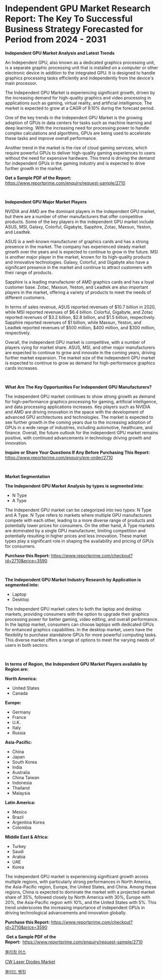 <p><h1>Independent GPU Market Research Report: The Key To Successful Business Strategy Forecasted for Period from 2024 - 2031</h1></p><p><strong>Independent GPU Market Analysis and Latest Trends</strong></p>
<p><p>An Independent GPU, also known as a dedicated graphics processing unit, is a separate graphic processing unit that is installed on a computer or other electronic device in addition to the integrated GPU. It is designed to handle graphics processing tasks efficiently and independently from the device's main processor.</p><p>The Independent GPU Market is experiencing significant growth, driven by the increasing demand for high-quality graphics and video processing in applications such as gaming, virtual reality, and artificial intelligence. The market is expected to grow at a CAGR of 9.10% during the forecast period.</p><p>One of the key trends in the Independent GPU Market is the growing adoption of GPUs in data centers for tasks such as machine learning and deep learning. With the increasing need for processing power to handle complex calculations and algorithms, GPUs are being used to accelerate these tasks and improve overall performance.</p><p>Another trend in the market is the rise of cloud gaming services, which require powerful GPUs to deliver high-quality gaming experiences to users without the need for expensive hardware. This trend is driving the demand for independent GPUs in the gaming industry and is expected to drive further growth in the market.</p></p>
<p><strong>Get a Sample PDF of the Report:&nbsp;</strong> <a href="https://www.reportprime.com/enquiry/request-sample/2710">https://www.reportprime.com/enquiry/request-sample/2710</a></p>
<p>&nbsp;</p>
<p><strong>Independent GPU Major Market Players</strong></p>
<p><p>NVIDIA and AMD are the dominant players in the independent GPU market, but there are a number of other manufacturers that offer competitive products. Some of the key players in the independent GPU market include ASUS, MSI, Galaxy, Colorful, Gigabyte, Sapphire, Zotac, Maxsun, Yeston, and Leadtek.</p><p>ASUS is a well-known manufacturer of graphics cards and has a strong presence in the market. The company has experienced steady market growth over the years and is expected to continue to grow in the future. MSI is another major player in the market, known for its high-quality products and innovative technologies. Galaxy, Colorful, and Gigabyte also have a significant presence in the market and continue to attract customers with their range of products.</p><p>Sapphire is a leading manufacturer of AMD graphics cards and has a loyal customer base. Zotac, Maxsun, Yeston, and Leadtek are also important players in the market, offering a variety of products to meet the needs of different customers.</p><p>In terms of sales revenue, ASUS reported revenues of $10.7 billion in 2020, while MSI reported revenues of $6.4 billion. Colorful, Gigabyte, and Zotac reported revenues of $3.2 billion, $2.8 billion, and $1.5 billion, respectively. Sapphire reported revenues of $1 billion, while Maxsun, Yeston, and Leadtek reported revenues of $500 million, $400 million, and $300 million, respectively.</p><p>Overall, the independent GPU market is competitive, with a number of players vying for market share. ASUS, MSI, and other major manufacturers are expected to continue to grow and innovate in the coming years, driving further market expansion. The market size of the independent GPU market is expected to continue to grow as demand for high-performance graphics cards increases.</p></p>
<p>&nbsp;</p>
<p><strong>What Are The Key Opportunities For Independent GPU Manufacturers?</strong></p>
<p><p>The independent GPU market continues to show strong growth as demand for high-performance graphics processing for gaming, artificial intelligence, and data processing applications increases. Key players such as NVIDIA and AMD are driving innovation in the space with the development of advanced GPU architectures and technologies. The market is expected to see further growth in the coming years due to the increasing adoption of GPUs in a wide range of industries, including automotive, healthcare, and finance. Overall, the future outlook for the independent GPU market remains positive, with continued advancements in technology driving growth and innovation.</p></p>
<p><strong>Inquire or Share Your Questions If Any Before Purchasing This Report:</strong> <a href="https://www.reportprime.com/enquiry/pre-order/2710">https://www.reportprime.com/enquiry/pre-order/2710</a></p>
<p>&nbsp;</p>
<p><strong>Market Segmentation</strong></p>
<p><strong>The Independent GPU Market Analysis by types is segmented into:</strong></p>
<p><ul><li>N Type</li><li>A Type</li></ul></p>
<p><p>The Independent GPU market can be categorized into two types: N Type and A Type. N Type refers to markets where multiple GPU manufacturers compete with each other, leading to a more diverse range of products and potentially lower prices for consumers. On the other hand, A Type markets are dominated by a single GPU manufacturer, limiting competition and potentially resulting in higher prices and less innovation. These market types play a significant role in shaping the availability and pricing of GPUs for consumers.</p></p>
<p><strong>Purchase this Report:&nbsp;</strong><a href="https://www.reportprime.com/checkout?id=2710&price=3590">https://www.reportprime.com/checkout?id=2710&price=3590</a></p>
<p>&nbsp;</p>
<p><strong>The Independent GPU Market Industry Research by Application is segmented into:</strong></p>
<p><ul><li>Laptop</li><li>Desktop</li></ul></p>
<p><p>The independent GPU market caters to both the laptop and desktop markets, providing consumers with the option to upgrade their graphics processing power for better gaming, video editing, and overall performance. In the laptop market, consumers can choose laptops with dedicated GPUs for enhanced graphics capabilities. In the desktop market, users have the flexibility to purchase standalone GPUs for more powerful computing tasks. This diverse market offers a range of options to meet the varying needs of users in both sectors.</p></p>
<p>&nbsp;</p>
<p><strong>In terms of Region, the Independent GPU Market Players available by Region are:</strong></p>
<p>
    <p> <strong> North America: </strong>
        <ul>
            <li>United States</li>
            <li>Canada</li>
        </ul>
        </p> 
    <p> <strong> Europe: </strong>
        <ul>
            <li>Germany</li>
            <li>France</li>
            <li>U.K.</li>
            <li>Italy</li>
            <li>Russia</li>
        </ul>
        </p> 
    <p> <strong> Asia-Pacific: </strong>
        <ul>
            <li>China</li>
            <li>Japan</li>
            <li>South Korea</li>
            <li>India</li>
            <li>Australia</li>
            <li>China Taiwan</li>
            <li>Indonesia</li>
            <li>Thailand</li>
            <li>Malaysia</li>
        </ul>
        </p> 
    <p> <strong> Latin America: </strong>
        <ul>
            <li>Mexico</li>
            <li>Brazil</li>
            <li>Argentina Korea</li>
            <li>Colombia</li>
        </ul>
        </p> 
    <p> <strong> Middle East & Africa: </strong>
        <ul>
            <li>Turkey</li>
            <li>Saudi</li>
            <li>Arabia</li>
            <li>UAE</li>
            <li>Korea</li>
        </ul>
    </p>
    </p>
<p><p>The independent GPU market is experiencing significant growth across multiple regions, with particularly strong performances in North America, the Asia-Pacific region, Europe, the United States, and China. Among these regions, China is expected to dominate the market with a projected market share of 35%, followed closely by North America with 30%, Europe with 20%, the Asia-Pacific region with 10%, and the United States with 5%. This trend underscores the increasing importance of independent GPUs in driving technological advancements and innovation globally.</p></p>
<p><strong>Purchase this Report: </strong><a href="https://www.reportprime.com/checkout?id=2710&price=3590">https://www.reportprime.com/checkout?id=2710&price=3590</a></p>
<p>&nbsp;<strong>Get a Sample PDF of the Report:&nbsp;&nbsp;</strong><a href="https://www.reportprime.com/enquiry/request-sample/2710">https://www.reportprime.com/enquiry/request-sample/2710</a></p>
<p><strong></strong></p>
<p><p><a href="https://medium.com/@heisenberg6587768/2024%EB%85%84%EB%B6%80%ED%84%B0-2031%EB%85%84%EA%B9%8C%EC%A7%80-%EC%98%88%EC%B8%A1%EB%90%9C-bleaching-earth-%EC%8B%9C%EC%9E%A5-%EB%B6%84%EC%84%9D-%EB%B0%8F-%ED%81%AC%EA%B8%B0-505906838d36">블리칭 어스</a></p><p><a href="https://github.com/ChiragRP21/Market-Research-Report-List-3/blob/main/cw-laser-diodes-market.md">CW Laser Diodes Market</a></p><p><a href="https://medium.com/@tonyolfson67562023/%ED%98%88%EC%95%A1-%EC%9D%80%ED%96%89-%EC%8B%9C%EC%9E%A5-2031%EB%85%84%EA%B9%8C%EC%A7%80%EC%9D%98-%EB%8F%99%ED%96%A5-%EC%98%88%EC%B8%A1-%EB%B0%8F-%EA%B2%BD%EC%9F%81-%EB%B6%84%EC%84%9D-32d0a54c9bb3">블러드 뱅킹</a></p></p>